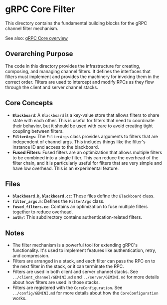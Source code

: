 # gRPC Core Filter

This directory contains the fundamental building blocks for the gRPC channel filter mechanism.

See also: [gRPC Core overview](../GEMINI.md)

## Overarching Purpose

The code in this directory provides the infrastructure for creating, composing, and managing channel filters. It defines the interfaces that filters must implement and provides the machinery for invoking them in the correct order. Filters are used to intercept and modify RPCs as they flow through the client and server channel stacks.

## Core Concepts

*   **`Blackboard`**: A `Blackboard` is a key-value store that allows filters to share state with each other. This is useful for filters that need to coordinate their behavior, but it should be used with care to avoid creating tight coupling between filters.
*   **`FilterArgs`**: The `FilterArgs` class provides arguments to filters that are independent of channel args. This includes things like the filter's instance ID and access to the blackboard.
*   **Fused Filters**: Fused filters are an optimization that allows multiple filters to be combined into a single filter. This can reduce the overhead of the filter chain, and it is particularly useful for filters that are very simple and have low overhead. This is an experimental feature.

## Files

*   **`blackboard.h`, `blackboard.cc`**: These files define the `Blackboard` class.
*   **`filter_args.h`**: Defines the `FilterArgs` class.
*   **`fused_filters.cc`**: Contains an optimization to fuse multiple filters together to reduce overhead.
*   **`auth/`**: This subdirectory contains authentication-related filters.

## Notes

*   The filter mechanism is a powerful tool for extending gRPC's functionality. It's used to implement features like authentication, retry, and compression.
*   Filters are arranged in a stack, and each filter can pass the RPC on to the next filter in the stack, or it can terminate the RPC.
*   Filters are used in both client and server channel stacks. See `../client_channel/GEMINI.md` and `../server/GEMINI.md` for more details about how filters are used in those stacks.
*   Filters are registered with the `CoreConfiguration`. See `../config/GEMINI.md` for more details about how the `CoreConfiguration` works.

